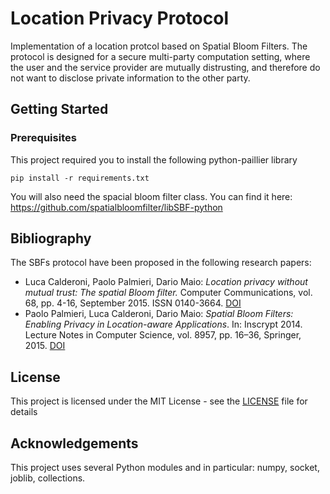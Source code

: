 # Location Privacy Protocol

Implementation of a location protcol based on Spatial Bloom Filters. 
The protocol is designed for a secure multi-party computation setting, where the user and the service provider are mutually distrusting,
 and therefore do not want to disclose private information to the other party. 

## Getting Started

### Prerequisites

This project required you to install the following python-paillier library

```
pip install -r requirements.txt 
```
You will also need the spacial bloom filter class. You can find it here: https://github.com/spatialbloomfilter/libSBF-python

## Bibliography ##
The SBFs protocol have been proposed in the following research papers:
- Luca Calderoni, Paolo Palmieri, Dario Maio: *Location privacy without mutual trust: The spatial Bloom filter.* Computer Communications, vol. 68, pp. 4-16, September 2015. ISSN 0140-3664. [DOI](http://dx.doi.org/10.1016/j.comcom.2015.06.011 "DOI")
- Paolo Palmieri, Luca Calderoni, Dario Maio: *Spatial Bloom Filters: Enabling Privacy in Location-aware Applications*. In: Inscrypt 2014. Lecture Notes in Computer Science, vol. 8957, pp. 16–36, Springer, 2015. [DOI](http://dx.doi.org/10.1007/978-3-319-16745-9_2 "DOI")

## License
This project is licensed under the MIT License - see the [LICENSE](LICENSE) file for details

## Acknowledgements 
This project uses several Python modules and in particular: numpy, socket, joblib, collections.
